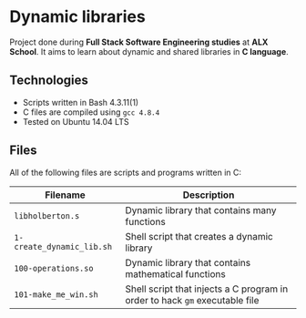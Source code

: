 # Dynamic libraries

Project done during **Full Stack Software Engineering studies** at **ALX School**. It aims to learn about dynamic and shared libraries in **C language**.

## Technologies
* Scripts written in Bash 4.3.11(1)
* C files are compiled using `gcc 4.8.4`
* Tested on Ubuntu 14.04 LTS

## Files
All of the following files are scripts and programs written in C:

| Filename | Description |
| -------- | ----------- |
| `libholberton.s` | Dynamic library that contains many functions |
| `1-create_dynamic_lib.sh` | Shell script that creates a dynamic library |
| `100-operations.so` | Dynamic library that contains mathematical functions |
| `101-make_me_win.sh` | Shell script that injects a C program in order to hack `gm` executable file |
